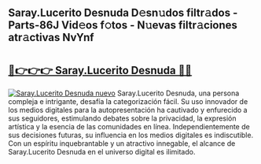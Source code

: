 ## Saray.Lucerito Desnuda D𝚎sn𝚞dos filtr𝚊dos - Parts-86J Vid𝚎os f𝚘tos - N𝚞evas filtr𝚊ciones atr𝚊ctivas NvYnf

# <h2><a href="http://mb6soo.tromn.icu/?c=Saray.Lucerito+Desnuda">🔗👉👉👉 Saray.Lucerito Desnuda 🔗🔗</a></h2>

[![Saray.Lucerito Desnuda nuevo](https://i.imgur.com/pEAQMta.gif)](http://mb6soo.tromn.icu/?c=Saray.Lucerito+Desnuda)
Saray.Lucerito Desnuda, una persona compleja e intrigante, desafía la categorización fácil. Su uso innovador de los medios digitales para la autopresentación ha cautivado y enfurecido a sus seguidores, estimulando debates sobre la privacidad, la expresión artística y la esencia de las comunidades en línea. Independientemente de sus decisiones futuras, su influencia en los medios digitales es indiscutible. Con un espíritu inquebrantable y un atractivo innegable, el alcance de Saray.Lucerito Desnuda en el universo digital es ilimitado.
